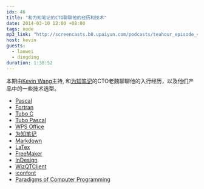 ```yaml
---
idx: 46
title: "和为知笔记的CTO聊聊他的经历和技术"
date: 2014-03-10 12:00 +08:00
tags: node
mp3_link: "http://screencasts.b0.upaiyun.com/podcasts/teahour_episode_46.m4a"
host: kevin
guests:
  - laowei
  - dingding
duration: 1:38:52
---
```

本期由[Kevin Wang](http://www.gotealeaf.com)主持, 和[为知笔记](http://www.wiz.cn/index.html)的CTO老魏聊聊他的入行经历，以及他们产品中的一些技术选型。

* [Pascal](http://zh.wikipedia.org/wiki/Pascal_(%E7%A8%8B%E5%BC%8F%E8%AA%9E%E8%A8%80))
* [Fortran](http://zh.wikipedia.org/wiki/Fortran)
* [Tubo C](http://en.wikipedia.org/wiki/Turbo_cC)
* [Tubo Pascal](http://en.wikipedia.org/wiki/Turbo_Pascal)
* [WPS Office](http://linux.wps.cn/)
* [为知笔记](http://www.wiz.cn/index.html)
* [Markdown](http://daringfireball.net/projects/markdown/syntax)
* [LaTex](http://www.latex-project.org/)
* [FreeMaker](http://www.adobe.com/cn/products/framemaker.html/)
* [InDesign](http://www.adobe.com/products/indesign.html)
* [WizQTClient](https://github.com/WizTeam/WizQTClient)
* [iconfont](http://www.iconfont.cn/)
* [Paradigms of Computer Programming](https://www.edx.org/course/louvainx/louvainx-louv1-01x-paradigms-computer-1203)
